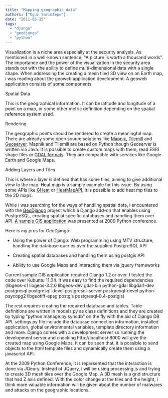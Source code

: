 ```yaml
---
title: "Mapping geographic data"
authors: ["Oguz Yarimtepe"]
date: "2011-05-15"
tags: 
  - "django"
  - "geodjango"
  - "python"
---
```


Visualization is a niche area especially at the security analysis. As mentioned in a well-known sentence; "A picture is worth a thousand words". The importance and the power of the visualization in the security area stands out with the ability to define multi-dimensional data with a single shape. When addressing the creating a mesh tiled 3D view on an Earth map, i was reading about the geoweb application development. A geoweb application consists of some components.  
  

  

Spatial Data

  

  
This is the geographical information. It can be latitude and longitude of a point on a map, or some other metric definition depending on the spatial reference system used.  

  

Rendering

  

  
The geographic points should be rendered to create a meaningful map. There are already some open source solutions like [Mapnik](http://mapnik.org/), [Tilemill](http://tilemill.com/) and [Geoserver](http://geoserver.org). Mapnik and Tilemill are based on Python though Geoserver is written via Java. It is possible to create custom maps with them, read ESRI shape files or [GDAL formats](http://www.gdal.org/). They are compatible with services like Google Earth and Google Maps.  

  

Adding Layers and Tiles

  

  
This is where a layer is defined that has some tiles, aiming to give additional view to the map. Heat map is a sample example for this issue. By using some APIs like [GHeat](http://code.google.com/p/gheat/) or [HeatMapAPI](http://www.heatmapapi.com/), it is possible to add heat mp tiles to the 2D maps.  

  
  

  
  
While i was searching for the ways of handling spatial data, i encountered with the [GeoDjango](http://geodjango.org/) project which a Django add-on that enables using PostgreSQL, creating spatial specific databases and handling them over API. [A sample GIS application](http://invisibleroads.com/tutorials/geodjango-googlemaps-build.html) was presented at 2009 Python conference.  
  
Here is my pros for GeoDjango:  
  

  
- Using the power of Django: Web programming using MTV structure, handling the database queries over the supplied PostgreSQL API  
    
- Creating spatial databases and handling them using postgis API  
    
- Ability to use Google Maps and interacting them via jquery frameworks  
    

  
  
Current sample GIS application required Django 1.2 or over. I tested the code over Kubuntu 11.04. It was easy to find the required dependencies (libgeos-c1 libgeos-3.2.0 libgeos-dev gdal-bin python-gdal libgdal1-dev postgresql postgresql-devel postgresql-server postgresql-devel python-psycopg2 libgeotiff-epsg postgis postgresql-8.4-postgis)  
  
The rest requires creating the required database and tables. Table definitions are written in models.py as class definitions and they are created by typing "python manage.py syncdb" on the fly with the aid of Django DB API. settings.py file include the database connection information, installed application, global environmental variables, template directory information and more. Django comes with a development server so running the development server and checking http://localhost:8000 will give the created map using Google Maps. It can be seen that, it is possible to send objects to the html template files and dynamically create them using a javascript API.  
  
At the 2009 Python Conference, it is represented that the interaction is done via JQeury. Instead of JQuery, i will be using processing.js and trying to create 3D mesh tiles over the Google Map. A 3D mesh is a grid structure that had Z axis defined. With the color change at the tiles and the height, i think more valuable information will be given about the number of malwares and attacks on the geographic locations.
